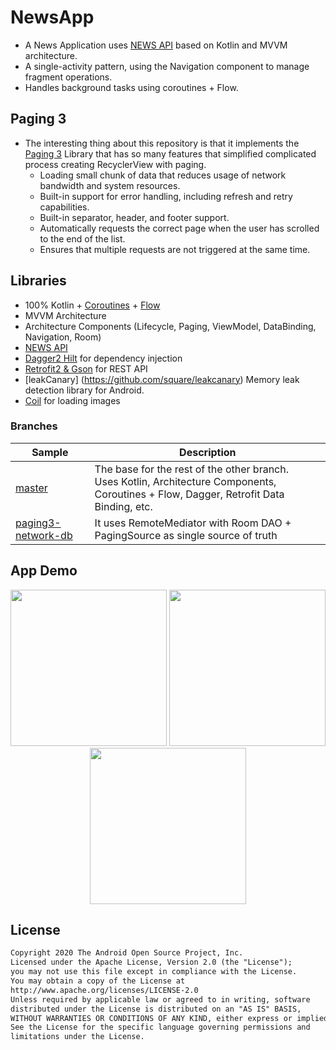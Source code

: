 # NewsApp

* A News Application uses [NEWS API](https://newsapi.org/) based on Kotlin and MVVM architecture.
* A single-activity pattern, using the Navigation component to manage fragment operations.
* Handles background tasks using coroutines + Flow.

## Paging 3
* The interesting thing  about this repository is that it implements the [Paging 3](https://developer.android.com/topic/libraries/architecture/paging/v3-overview) Library that has so many features that simplified complicated process creating RecyclerView with paging.
    - Loading small chunk of data that reduces usage of network bandwidth and system resources.
    - Built-in support for error handling, including refresh and retry capabilities.
    - Built-in separator, header, and footer support.
    - Automatically requests the correct page when the user has scrolled to the end of the list.
    - Ensures that multiple requests are not triggered at the same time.


## Libraries
- 100% Kotlin + [Coroutines](https://github.com/Kotlin/kotlinx.coroutines) + [Flow](https://kotlin.github.io/kotlinx.coroutines/kotlinx-coroutines-core/kotlinx.coroutines.flow/)
- MVVM Architecture
- Architecture Components (Lifecycle, Paging, ViewModel, DataBinding, Navigation, Room)
- [NEWS API](https://newsapi.org/)
- [Dagger2 Hilt](https://dagger.dev/hilt/) for dependency injection
- [Retrofit2 & Gson](https://github.com/square/retrofit) for REST API
- [leakCanary] (https://github.com/square/leakcanary) Memory leak detection library for Android.
- [Coil](https://github.com/coil-kt/coil) for loading images

### Branches
|     Sample     | Description |
| ------------- | ------------- |
| [master](https://github.com/Mustafashahoud/Mvvm-Coroutines-Paging3/tree/master) | The base for the rest of the other branch. <br/>Uses Kotlin, Architecture Components, Coroutines + Flow, Dagger, Retrofit Data Binding, etc. |
| [paging3-network-db](https://github.com/Mustafashahoud/Mvvm-Coroutines-Paging3/tree/paging3-network-db)| It uses RemoteMediator with Room DAO + PagingSource as single source of truth|

## App Demo


<p align="center">
  <img src="https://user-images.githubusercontent.com/33812602/99159508-32646400-26dd-11eb-90bb-d20331befb0d.jpg"  width="250" />
  <img src="https://user-images.githubusercontent.com/33812602/99159524-5627aa00-26dd-11eb-9bca-12a8cbaf71ab.jpg"  width="250"/>
  <img src="https://user-images.githubusercontent.com/33812602/99159541-73f50f00-26dd-11eb-9c73-3f7bf9cc28e1.jpg"  width="250"/>
</p>


## License
```xml
Copyright 2020 The Android Open Source Project, Inc.
Licensed under the Apache License, Version 2.0 (the "License");
you may not use this file except in compliance with the License.
You may obtain a copy of the License at
http://www.apache.org/licenses/LICENSE-2.0
Unless required by applicable law or agreed to in writing, software
distributed under the License is distributed on an "AS IS" BASIS,
WITHOUT WARRANTIES OR CONDITIONS OF ANY KIND, either express or implied.
See the License for the specific language governing permissions and
limitations under the License.
```
